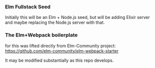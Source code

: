 ### Elm Fullstack Seed

Initially this will be an Elm + Node.js seed, but will be adding Elixir server and maybe replacing the Node.js server with that.


### The Elm+Webpack boilerplate


 for this was lifted directly from Elm-Community project:
https://github.com/elm-community/elm-webpack-starter

It may be modified substantially as this repo develops.
